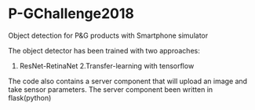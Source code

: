 # P-GChallenge2018
Object detection for P&amp;G products with Smartphone simulator

The object detector has been trained with two approaches:
1. ResNet-RetinaNet 
2.Transfer-learning with tensorflow

The code also contains a server component that will upload an image and take sensor parameters. The server component been written in flask(python)
